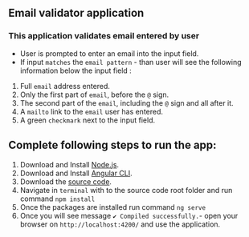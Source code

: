 ## Email validator application

### This application validates email entered by user

- User is prompted to enter an email into the input field.
- If input `matches` the `email pattern` - than user will see the following information below the input field :

1. Full `email` address entered.
2. Only the first part of `email`, before the `@` sign.
3. The second part of the `email`, including the `@` sign and  all after it.
4. A `mailto` link to the `email` user has entered.
5. A green `checkmark` next to the input field.

## Complete following steps to run the app:
1. Download and Install [Node.js](https://nodejs.org/en/).
2. Download and Install [Angular CLI](https://cli.angular.io/).
3. Download the [source code](https://github.com/Likh-Alex/email_validator).
4. Navigate in `terminal` with to the source code root folder and run command `npm install`
5. Once the packages are installed run command `ng serve`
6. Once you will see message `✔ Compiled successfully.`- open your browser on `http://localhost:4200/` and use the application.
